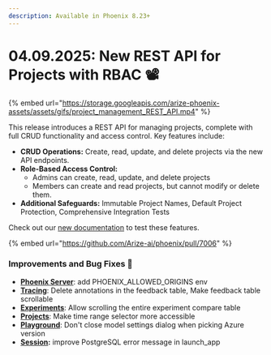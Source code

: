 ```yaml
---
description: Available in Phoenix 8.23+
---
```


# 04.09.2025: New REST API for Projects with RBAC 📽️

{% embed url="https://storage.googleapis.com/arize-phoenix-assets/assets/gifs/project_management_REST_API.mp4" %}

This release introduces a REST API for managing projects, complete with full CRUD functionality and access control. Key features include:

* **CRUD Operations:** Create, read, update, and delete projects via the new API endpoints.
* **Role-Based Access Control:**
  * Admins can create, read, update, and delete projects
  * Members can create and read projects, but cannot modify or delete them.
* **Additional Safeguards:** Immutable Project Names, Default Project Protection, Comprehensive Integration Tests

Check out our [new documentation](https://arize.com/docs/phoenix/sdk-api-reference/projects) to test these features.

{% embed url="https://github.com/Arize-ai/phoenix/pull/7006" %}

### Improvements and Bug Fixes 🐛

* [**Phoenix Server**](https://github.com/Arize-ai/phoenix/issues/7051): add PHOENIX\_ALLOWED\_ORIGINS env
* [**Tracing**](https://github.com/Arize-ai/phoenix/issues/7085): Delete annotations in the feedback table, Make feedback table scrollable
* [**Experiments**](https://github.com/Arize-ai/phoenix/issues/7069): Allow scrolling the entire experiment compare table
* [**Projects**](https://github.com/Arize-ai/phoenix/issues/7066): Make time range selector more accessible
* [**Playground**](https://github.com/Arize-ai/phoenix/issues/7067): Don't close model settings dialog when picking Azure version
* [**Session**](https://github.com/Arize-ai/phoenix/issues/7072)**:** improve PostgreSQL error message in launch\_app
